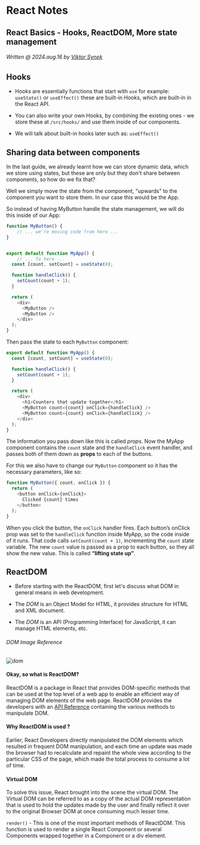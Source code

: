# React Notes
## React Basics - Hooks, ReactDOM, More state management
###### Written @ 2024.aug.16 by [Viktor Synek](https://github.com/viktorsynek)

## Hooks

- Hooks are essentially functions that start with ``use`` for example: ``useState()`` or ``useEffect()`` these are built-in Hooks, which are built-in in the React API.

- You can also write your own Hooks, by combining the existing ones - we store these at ``/src/hooks/`` and use them inside of our components.

- We will talk about built-in hooks later such as: ``useEffect()``

## Sharing data between components

In the last guide, we already learnt how we can store dynamic data, which we store using states, but these are only but they don't share between components, so how do we fix that?

Well we simply move the state from the component, "upwards" to the component you want to store them. In our case this would be the App.

So instead of having MyButton handle the state management, we will do this inside of our App:

```javascript
function MyButton() {
    // ... we're moving code from here ...
}


export default function MyApp() {
    // ... To here ...
  const [count, setCount] = useState(0);

  function handleClick() {
    setCount(count + 1);
  }

  return (
    <div>
      <MyButton />
      <MyButton />
    </div>
  );
}
```

Then pass the state to each ``MyButton`` component:

```javascript
export default function MyApp() {
  const [count, setCount] = useState(0);

  function handleClick() {
    setCount(count + 1);
  }

  return (
    <div>
      <h1>Counters that update together</h1>
      <MyButton count={count} onClick={handleClick} />
      <MyButton count={count} onClick={handleClick} />
    </div>
  );
}
```

The information you pass down like this is called *props*. Now the MyApp component contains the ``count`` state and the ``handleClick`` event handler, and passes both of them down as **props** to each of the buttons.

For this we also have to change our ``MyButton`` component so it has the necessary parameters, like so:

```javascript
function MyButton({ count, onClick }) {
  return (
    <button onClick={onClick}>
      Clicked {count} times
    </button>
  );
}
```

When you click the button, the ``onClick`` handler fires. Each button’s onClick prop was set to the ``handleClick`` function inside MyApp, so the code inside of it runs. That code calls ``setCount(count + 1)``, incrementing the ``count`` state variable. The new ``count`` value is passed as a prop to each button, so they all show the new value. This is called **“lifting state up”**.

## ReactDOM

- Before starting with the ReactDOM, first let's discuss what DOM in general means in web development.

- The *DOM* is an Object Model for HTML, it provides structure for HTML and XML document.

- The *DOM* is an API (Programming Interface) for JavaScript, it can manage HTML elements, etc.

###### DOM Image Reference
![dom](https://www.w3schools.com/whatis/img_htmltree.gif)

#### Okay, so what is ReactDOM?

ReactDOM is a package in React that provides DOM-specific methods that can be used at the top level of a web app to enable an efficient way of managing DOM elements of the web page. ReactDOM provides the developers with an [API Reference](https://react.dev/reference/react-dom) containing the various methods to manipulate DOM. 

#### Why ReactDOM is used ?

Earlier, React Developers directly manipulated the DOM elements which resulted in frequent DOM manipulation, and each time an update was made the browser had to recalculate and repaint the whole view according to the particular CSS of the page, which made the total process to consume a lot of time.

#### Virtual DOM

To solve this issue, React brought into the scene the virtual DOM. The Virtual DOM can be referred to as a copy of the actual DOM representation that is used to hold the updates made by the user and finally reflect it over to the original Browser DOM at once consuming much lesser time.

``render()`` - This is one of the most important methods of ReactDOM. This function is used to render a single React Component or several Components wrapped together in a Component or a div element. 


